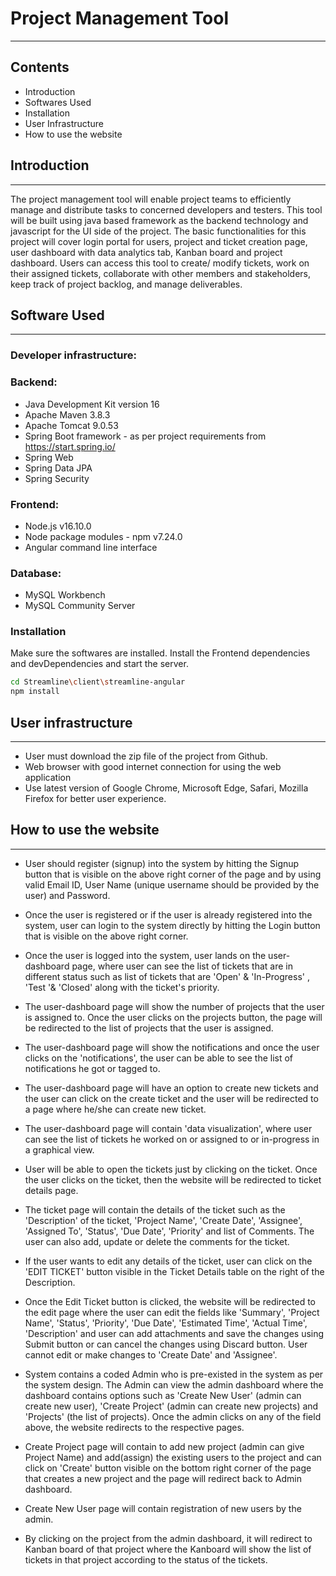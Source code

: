 # Project Management Tool
----------
Contents
---------------------
* Introduction
* Softwares Used
* Installation
* User Infrastructure
* How to use the website


## Introduction
------------
The project management tool will enable project teams to efficiently manage and distribute tasks to concerned developers and testers. This tool will be built using java based framework as the backend technology and javascript for the UI side of the project. The basic functionalities for this project will cover login portal for users, project and ticket creation page, user dashboard with data analytics tab, Kanban board and project dashboard. Users can access this tool to create/ modify tickets, work on their assigned tickets, collaborate with other members and  stakeholders, keep track of project backlog, and manage deliverables.

## Software Used
--------------
### Developer infrastructure:
### Backend:  
- Java Development Kit version 16
- Apache Maven 3.8.3
- Apache Tomcat 9.0.53
- Spring Boot framework - as per project requirements from https://start.spring.io/
- Spring Web
- Spring Data JPA
- Spring Security
### Frontend: 
- Node.js v16.10.0
- Node package modules - npm v7.24.0
- Angular command line interface

### Database: 
- MySQL Workbench
- MySQL Community Server

### Installation
Make sure the softwares are installed.
Install the Frontend dependencies and devDependencies and start the server.

```sh
cd Streamline\client\streamline-angular
npm install
```


## User infrastructure
-------------------
- User must download the zip file of the project from Github.
- Web browser with good internet connection for using the web application
- Use latest version of Google Chrome, Microsoft Edge, Safari, Mozilla Firefox for better user experience.

## How to use the website
----------------------

* User should register (signup) into the system by hitting the Signup button that is visible on the above right corner of the page and by using valid Email ID, User Name (unique username should be provided by the user) and Password.

* Once the user is registered or if the user is already registered into the system, user can login to the system directly by hitting the Login button that is visible on the above right corner.

* Once the user is logged into the system, user lands on the user-dashboard page, where user can see the list of tickets that are in different status such as list of tickets that are 'Open' & 'In-Progress' , 'Test '& 'Closed' along with the ticket's priority.
	
* The user-dashboard page will show the number of projects that the user is assigned to. Once the user clicks on the projects button, the page will be redirected to the list of projects that the user is assigned. 

* The user-dashboard page will show the notifications and once the user clicks on the 'notifications', the user can be able to see the list of notifications he got or tagged to.

* The user-dashboard page will have an option to create new tickets and the user can click on the create ticket and the user will be redirected to a page where he/she can create new ticket.

* The user-dashboard page will contain 'data visualization', where user can see the list of tickets he worked on or assigned to or in-progress in a graphical view.	

* User will be able to open the tickets just by clicking on the ticket. Once the user clicks on the ticket, then the website will be redirected to ticket details page.

* The ticket page will contain the details of the ticket such as the 'Description' of the ticket, 'Project Name', 'Create Date', 'Assignee', 'Assigned To', 'Status', 'Due Date', 'Priority' and list of Comments. The user can also add, update or delete the comments for the ticket.
  
* If the user wants to edit any details of the ticket, user can click on the 'EDIT TICKET' button visible in the Ticket Details table on the right of the Description.
 
* Once the Edit Ticket button is clicked, the website will be redirected to the edit page where the user can edit the fields like 'Summary', 'Project Name', 'Status', 'Priority', 'Due Date', 'Estimated Time', 'Actual Time', 'Description' and user can add attachments and save the changes using Submit button or can cancel the changes using Discard button. User cannot edit or make changes to 'Create Date' and 'Assignee'.

* System contains a coded Admin who is pre-existed in the system as per the system design. The Admin can view the admin dashboard where the dashboard contains options such as 'Create New User' (admin can create new user), 'Create Project' (admin can create new projects) and 'Projects' (the list of projects). Once the admin clicks on any of the field above, the website redirects to the respective pages. 

* Create Project page will contain to add new project (admin can give Project Name) and add(assign) the existing users to the project and can click on 'Create' button visible on the bottom right corner of the page that creates a new project and the page will redirect back to Admin dashboard.

* Create New User page will contain registration of new users by the admin.

* By clicking on the project from the admin dashboard, it will redirect to Kanban board of that project where the Kanboard will show the list of tickets in that project according to the status of the tickets. 
 

